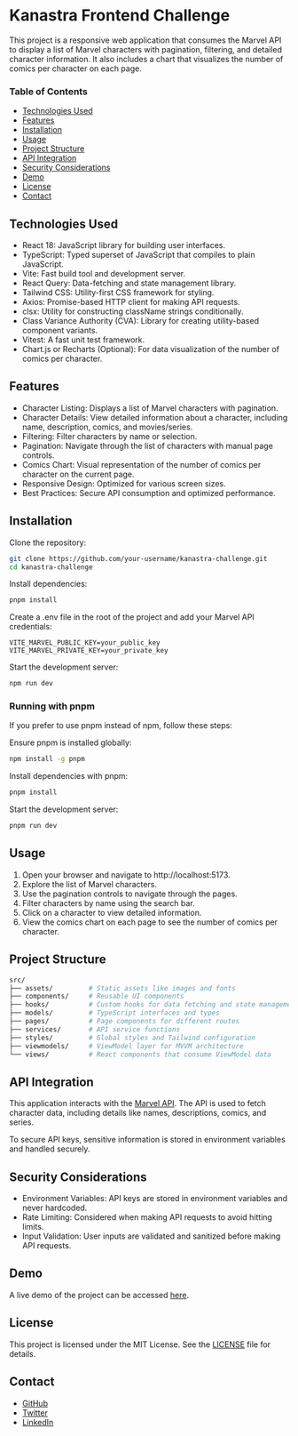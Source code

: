 # Kanastra Frontend Challenge
This project is a responsive web application that consumes the Marvel API to display a list of Marvel characters with pagination, filtering, and detailed character information. It also includes a chart that visualizes the number of comics per character on each page.

### Table of Contents
- [Technologies Used](#technologies-used)
- [Features](#features)
- [Installation](#installation)
- [Usage](#usage)
- [Project Structure](#project-structure)
- [API Integration](#api-integration)
- [Security Considerations](#security-considerations)
- [Demo](#demo)
- [License](#license)
- [Contact](#contact)

## Technologies Used
- React 18: JavaScript library for building user interfaces.
- TypeScript: Typed superset of JavaScript that compiles to plain JavaScript.
- Vite: Fast build tool and development server.
- React Query: Data-fetching and state management library.
- Tailwind CSS: Utility-first CSS framework for styling.
- Axios: Promise-based HTTP client for making API requests.
- clsx: Utility for constructing className strings conditionally.
- Class Variance Authority (CVA): Library for creating utility-based component variants.
- Vitest: A fast unit test framework.
- Chart.js or Recharts (Optional): For data visualization of the number of comics per character.
## Features
- Character Listing: Displays a list of Marvel characters with pagination.
- Character Details: View detailed information about a character, including name, description, comics, and movies/series.
- Filtering: Filter characters by name or selection.
- Pagination: Navigate through the list of characters with manual page controls.
- Comics Chart: Visual representation of the number of comics per character on the current page.
- Responsive Design: Optimized for various screen sizes.
- Best Practices: Secure API consumption and optimized performance.
## Installation
Clone the repository:

```bash
git clone https://github.com/your-username/kanastra-challenge.git
cd kanastra-challenge
```
Install dependencies:

```bash
pnpm install
```
Create a .env file in the root of the project and add your Marvel API credentials:

```env
VITE_MARVEL_PUBLIC_KEY=your_public_key
VITE_MARVEL_PRIVATE_KEY=your_private_key
```

Start the development server:

```bash
npm run dev
```
### Running with pnpm
If you prefer to use pnpm instead of npm, follow these steps:

Ensure pnpm is installed globally:

```bash
npm install -g pnpm
```
Install dependencies with pnpm:

```bash
pnpm install
```
Start the development server:

```bash
pnpm run dev
```
## Usage
1. Open your browser and navigate to http://localhost:5173.
2. Explore the list of Marvel characters.
3. Use the pagination controls to navigate through the pages.
4. Filter characters by name using the search bar.
5. Click on a character to view detailed information.
6. View the comics chart on each page to see the number of comics per character.
## Project Structure
```bash
src/
├── assets/         # Static assets like images and fonts
├── components/     # Reusable UI components
├── hooks/          # Custom hooks for data fetching and state management
├── models/         # TypeScript interfaces and types
├── pages/          # Page components for different routes
├── services/       # API service functions
├── styles/         # Global styles and Tailwind configuration
├── viewmodels/     # ViewModel layer for MVVM architecture
└── views/          # React components that consume ViewModel data
```
## API Integration
This application interacts with the [Marvel API](https://developer.marvel.com/). The API is used to fetch character data, including details like names, descriptions, comics, and series.

To secure API keys, sensitive information is stored in environment variables and handled securely.

## Security Considerations
- Environment Variables: API keys are stored in environment variables and never hardcoded.
- Rate Limiting: Considered when making API requests to avoid hitting limits.
- Input Validation: User inputs are validated and sanitized before making API requests.
## Demo
A live demo of the project can be accessed [here](https://kanastra-challenge.vercel.app).

## License
This project is licensed under the MIT License. See the [LICENSE](https://github.com/gabrielrochas/marvel-app?tab=MIT-1-ov-file) file for details.

## Contact
- [GitHub](https://github.com/gabrielrochas)
- [Twitter](https://twitter.com/gabrielrochas)
- [LinkedIn](https://www.linkedin.com/in/gabrielrochas/)
